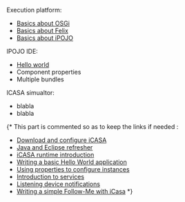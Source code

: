 
Execution platform: 

+ [Basics about OSGi](/article/for-beginners/intro-osgi) 
+ [Basics about Felix](/article/for-beginners/intro-felix) 
+ [Basics about iPOJO](/article/for-beginners/intro-ipojo) 

IPOJO IDE:

+ [Hello world](/artcle/for-beginners/ide-hello-world) 
+ Component properties
+ Multiple bundles

ICASA simualtor:

+ blabla
+ blabla

{* This part is commented so as to keep the links if needed :
+ [Download and configure iCASA](?p=download&s=introduction)
+ [Java and Eclipse refresher](?p=java-refresher&s=introduction)
+ [iCASA runtime introduction](?s=introduction&p=intro-runtime) 
+ [Writing a basic Hello World application](?s=introduction&p=basic-hello-world)
+ [Using properties to configure instances](?s=introduction&p=component-properties)
+ [Introduction to services](?s=introduction&p=intro-services)
+ [Listening device notifications](?p=device_notifications&s=introduction)
+ [Writing a simple Follow-Me with iCasa](?p=basic-follow-me&s=introduction)
*}